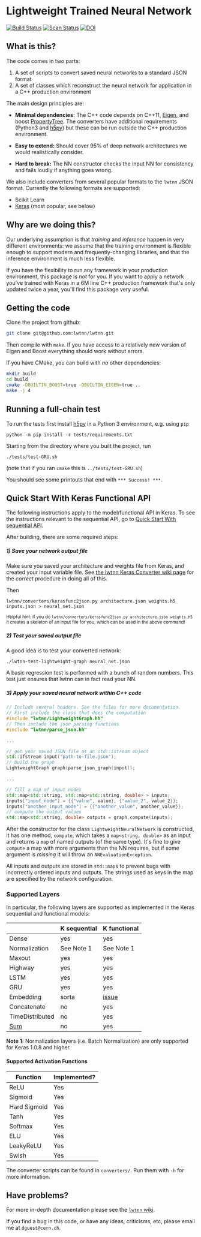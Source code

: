 Lightweight Trained Neural Network
==================================

[![Build Status][build-img]][build-link] [![Scan Status][scan-img]][scan-link]
[![DOI](https://zenodo.org/badge/DOI/10.5281/zenodo.597221.svg)](https://doi.org/10.5281/zenodo.597221)

[build-img]: https://github.com/lwtnn/lwtnn/workflows/CI/badge.svg?branch=master
[build-link]: https://github.com/lwtnn/lwtnn/actions?query=workflow%3ACI+branch%3Amaster
[scan-img]: https://scan.coverity.com/projects/9285/badge.svg
[scan-link]: https://scan.coverity.com/projects/lwtnn-lwtnn

What is this?
-------------

The code comes in two parts:

 1. A set of scripts to convert saved neural networks to a standard
    JSON format
 2. A set of classes which reconstruct the neural network for
    application in a C++ production environment

The main design principles are:

 - **Minimal dependencies:** The C++ code depends on C++11,
   [Eigen][eg], and boost [PropertyTree][pt]. The converters have
   additional requirements (Python3 and [h5py][h5py]) but these can be run
   outside the C++ production environment.

 - **Easy to extend:** Should cover 95% of deep network architectures we
   would realistically consider.

 - **Hard to break:** The NN constructor checks the input NN for
   consistency and fails loudly if anything goes wrong.


We also include converters from several popular formats to the `lwtnn`
JSON format. Currently the following formats are supported:
 - Scikit Learn
 - [Keras][kr] (most popular, see below)

[eg]: http://eigen.tuxfamily.org
[pt]: http://www.boost.org/doc/libs/1_59_0/doc/html/property_tree.html
[kr]: http://keras.io/
[h5py]: https://pypi.org/project/h5py/

Why are we doing this?
----------------------

Our underlying assumption is that _training_ and _inference_ happen in
very different environments: we assume that the training environment
is flexible enough to support modern and frequently-changing
libraries, and that the inference environment is much less flexible.

If you have the flexibility to run any framework in your production
environment, this package is _not_ for you. If you want to apply a
network you've trained with Keras in a 6M line C++ production
framework that's only updated twice a year, you'll find this package
very useful.

Getting the code
----------------

Clone the project from github:

```bash
git clone git@github.com:lwtnn/lwtnn.git
```

Then compile with `make`. If you have access to a relatively new
version of Eigen and Boost everything should work without errors.

If you have CMake, you can build with _no_ other dependencies:

```bash
mkdir build
cd build
cmake -DBUILTIN_BOOST=true -DBUILTIN_EIGEN=true ..
make -j 4
```

Running a full-chain test
-------------------------

To run the tests first install [h5py][h5py] in a Python 3 environment,
e.g. using `pip`

```
python -m pip install -r tests/requirements.txt
```

Starting from the directory where you built the project, run

```
./tests/test-GRU.sh
```

(note that if you ran `cmake` this is `../tests/test-GRU.sh`)

You should see some printouts that end with ` *** Success! *** `.

Quick Start With Keras Functional API
-------------------------------------

The following instructions apply to the model/functional API in
Keras. To see the instructions relevant to the sequential API, go to
[Quick Start With sequential API][seqQuickStart].

After building, there are some required steps:

##### 1) Save your network output file

Make sure you saved your architecture and weights file from Keras, and
created your input variable file. See [the lwtnn Keras Converter wiki
page][weightsInputs] for the _correct_ procedure in doing all of this.

Then

```
lwtnn/converters/kerasfunc2json.py architecture.json weights.h5 inputs.json > neural_net.json
```

<sup>Helpful hint: if you do `lwtnn/converters/kerasfunc2json.py architecture.json weights.h5` it creates a skeleton of an input file for you, which can be used in the above command!</sup>

##### 2) Test your saved output file

A good idea is to test your converted network:

```
./lwtnn-test-lightweight-graph neural_net.json
```

A basic regression test is performed with a bunch of random
numbers. This test just ensures that lwtnn can in fact read your NN.

[weightsInputs]: https://github.com/lwtnn/lwtnn/wiki/Keras-Converter
[seqQuickStart]: https://github.com/lwtnn/lwtnn/wiki/Quick-Start-With-Sequential-API

##### 3) Apply your saved neural network within C++ code

```C++
// Include several headers. See the files for more documentation.
// First include the class that does the computation
#include "lwtnn/LightweightGraph.hh"
// Then include the json parsing functions
#include "lwtnn/parse_json.hh"

...

// get your saved JSON file as an std::istream object
std::ifstream input("path-to-file.json");
// build the graph
LightweightGraph graph(parse_json_graph(input));

...

// fill a map of input nodes
std::map<std::string, std::map<std::string, double> > inputs;
inputs["input_node"] = {{"value", value}, {"value_2", value_2}};
inputs["another_input_node"] = {{"another_value", another_value}};
// compute the output values
std::map<std::string, double> outputs = graph.compute(inputs);
```

After the constructor for the class `LightweightNeuralNetwork` is
constructed, it has one method, `compute`, which takes a `map<string,
double>` as an input and returns a `map` of named outputs (of the same
type). It's fine to give `compute` a map with more arguments than the
NN requires, but if some argument is _missing_ it will throw an
`NNEvaluationException`.

All inputs and outputs are stored in `std::map`s to prevent bugs with
incorrectly ordered inputs and outputs. The strings used as keys in
the map are specified by the network configuration.


### Supported Layers ###

In particular, the following layers are supported as implemented in the
Keras sequential and functional models:

|                 | K sequential | K functional  |
|-----------------|--------------|---------------|
| Dense           |  yes         |  yes          |
| Normalization   | See Note 1   | See Note 1    |
| Maxout          |  yes         |  yes          |
| Highway         |  yes         |  yes          |
| LSTM            |  yes         |  yes          |
| GRU             |  yes         |  yes          |
| Embedding       | sorta        | [issue][ghie] |
| Concatenate     |  no          |  yes          |
| TimeDistributed |  no          |  yes          |
| [Sum][deepset]  |  no          |  yes          |

**Note 1:** Normalization layers (i.e. Batch Normalization) are only
supported for Keras 1.0.8 and higher.

[ghie]: https://github.com/lwtnn/lwtnn/issues/39
[ghkeras2]: https://github.com/lwtnn/lwtnn/issues/40
[deepset]: https://arxiv.org/abs/1703.06114

#### Supported Activation Functions ####

| Function      | Implemented? |
|---------------|--------------|
| ReLU          | Yes          |
| Sigmoid       | Yes          |
| Hard Sigmoid  | Yes          |
| Tanh          | Yes          |
| Softmax       | Yes          |
| ELU           | Yes          |
| LeakyReLU     | Yes          |
| Swish         | Yes          |

The converter scripts can be found in `converters/`. Run them with
`-h` for more information.

Have problems?
--------------

For more in-depth documentation please see the [`lwtnn` wiki][lwtnnwiki].

If you find a bug in this code, or have any ideas, criticisms,
etc, please email me at `dguest@cern.ch`.

[lwtnnwiki]: https://github.com/lwtnn/lwtnn/wiki
